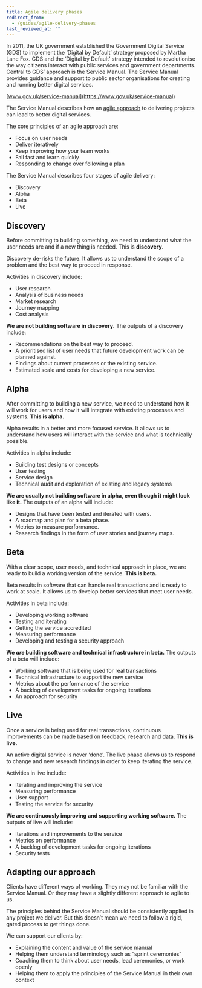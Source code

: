 ```yaml
---
title: Agile delivery phases
redirect_from:
  - /guides/agile-delivery-phases
last_reviewed_at: ""
---
```

In 2011, the UK government established the Government Digital Service (GDS) to
implement the ‘Digital by Default’ strategy proposed by Martha Lane Fox. GDS and
the ‘Digital by Default’ strategy intended to revolutionise the way citizens
interact with public services and government departments. Central to GDS’
approach is the Service Manual. The Service Manual provides guidance and support
to public sector organisations for creating and running better digital services.

[www.gov.uk/service-manual](https://www.gov.uk/service-manual)

The Service Manual describes how an
[agile approach](https://agilemanifesto.org/) to delivering projects can lead to
better digital services.

The core principles of an agile approach are:

* Focus on user needs
* Deliver iteratively
* Keep improving how your team works
* Fail fast and learn quickly
* Responding to change over following a plan

The Service Manual describes four stages of agile delivery:

* Discovery
* Alpha
* Beta
* Live

## Discovery

Before committing to building something, we need to understand what the user
needs are and if a new thing is needed. This is **discovery**.

Discovery de-risks the future. It allows us to understand the scope of a problem
and the best way to proceed in response.

Activities in discovery include:

* User research
* Analysis of business needs
* Market research
* Journey mapping
* Cost analysis

**We are not building software in discovery.** The outputs of a discovery
include:

* Recommendations on the best way to proceed.
* A prioritised list of user needs that future development work can be planned
  against.
* Findings about current processes or the existing service.
* Estimated scale and costs for developing a new service.

## Alpha

After committing to building a new service, we need to understand how it will
work for users and how it will integrate with existing processes and systems.
**This is alpha.**

Alpha results in a better and more focused service. It allows us to understand
how users will interact with the service and what is technically possible.

Activities in alpha include:

* Building test designs or concepts
* User testing
* Service design
* Technical audit and exploration of existing and legacy systems

**We are usually not building software in alpha, even though it might look like
it.** The outputs of an alpha will include:

* Designs that have been tested and iterated with users.
* A roadmap and plan for a beta phase.
* Metrics to measure performance.
* Research findings in the form of user stories and journey maps.

## Beta

With a clear scope, user needs, and technical approach in place, we are ready to
build a working version of the service. **This is beta.**

Beta results in software that can handle real transactions and is ready to work
at scale. It allows us to develop better services that meet user needs.

Activities in beta include:

* Developing working software
* Testing and iterating
* Getting the service accredited
* Measuring performance
* Developing and testing a security approach

**We *are* building software and technical infrastructure in beta.** The outputs
of a beta will include:

* Working software that is being used for real transactions
* Technical infrastructure to support the new service
* Metrics about the performance of the service
* A backlog of development tasks for ongoing iterations
* An approach for security

## Live

Once a service is being used for real transactions, continuous improvements can
be made based on feedback, research and data. **This is live.**

An active digital service is never ‘done’. The live phase allows us to respond
to change and new research findings in order to keep iterating the service.

Activities in live include:

* Iterating and improving the service
* Measuring performance
* User support
* Testing the service for security

**We are continuously improving and supporting working software.** The outputs
of live will include:

* Iterations and improvements to the service
* Metrics on performance
* A backlog of development tasks for ongoing iterations
* Security tests

## Adapting our approach

Clients have different ways of working. They may not be familiar with the
Service Manual. Or they may have a slightly different approach to agile to us.

The principles behind the Service Manual should be consistently applied in any
project we deliver. But this doesn’t mean we need to follow a rigid, gated
process to get things done.

We can support our clients by:

* Explaining the content and value of the service manual
* Helping them understand terminology such as “sprint ceremonies”
* Coaching them to think about user needs, lead ceremonies, or work openly
* Helping them to apply the principles of the Service Manual in their own
  context